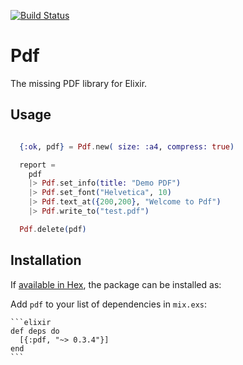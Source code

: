 [![Build Status](https://travis-ci.org/andrewtimberlake/elixir-pdf.svg?branch=master)](https://travis-ci.org/andrewtimberlake/elixir-pdf)
# Pdf

The missing PDF library for Elixir.

## Usage

```elixir

  {:ok, pdf} = Pdf.new( size: :a4, compress: true)

  report =
    pdf 
    |> Pdf.set_info(title: "Demo PDF")
    |> Pdf.set_font("Helvetica", 10)
    |> Pdf.text_at({200,200}, "Welcome to Pdf")
    |> Pdf.write_to("test.pdf")

  Pdf.delete(pdf)

```

## Installation

If [available in Hex](https://hex.pm/docs/publish), the package can be installed as:

  Add `pdf` to your list of dependencies in `mix.exs`:

    ```elixir
    def deps do
      [{:pdf, "~> 0.3.4"}]
    end
    ```

